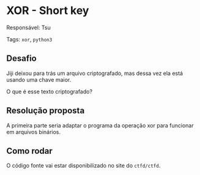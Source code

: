 # XOR - Short key

Responsável: Tsu

Tags: `xor`, `python3`

## Desafio

Jiji deixou para trás um arquivo criptografado, mas dessa vez ela está usando uma chave maior.

O que é esse texto criptografado?

## Resolução proposta

A primeira parte seria adaptar o programa da operação xor para funcionar em arquivos binários.

## Como rodar

O código fonte vai estar disponibilizado no site do `ctfd/ctfd`.
